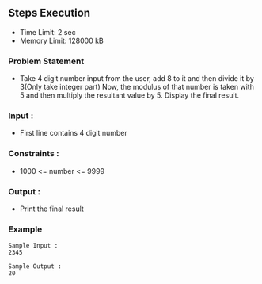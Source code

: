 ## Steps Execution
- Time Limit: 2 sec
- Memory Limit: 128000 kB

### Problem Statement
- Take 4 digit number input from the user, add 8 to it and then divide it by 3(Only take integer part) Now, the modulus of that number is taken with 5 and then multiply the resultant value by 5. Display the final result.

### Input :
- First line contains 4 digit number

### Constraints :
- 1000 <= number <= 9999

### Output :
- Print the final result

### Example
```
Sample Input :
2345

Sample Output :
20
```